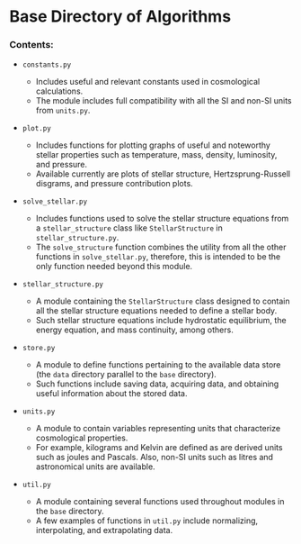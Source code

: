 # Base Directory of Algorithms

### Contents:
- `constants.py`
  - Includes useful and relevant constants used in cosmological calculations.
  - The module includes full compatibility with all the SI and non-SI units from `units.py`.
    
- `plot.py`
  - Includes functions for plotting graphs of useful and noteworthy stellar properties such as temperature, mass,
    density, luminosity, and pressure.
  - Available currently are plots of stellar structure, Hertzsprung-Russell disgrams, and pressure contribution plots.
    
- `solve_stellar.py`
  - Includes functions used to solve the stellar structure equations from a `stellar_structure` class like
    `StellarStructure` in `stellar_structure.py`.
  - The `solve_structure` function combines the utility from all the other functions in `solve_stellar.py`, therefore,
    this is intended to be the only function needed beyond this module.
    
- `stellar_structure.py`
  - A module containing the `StellarStructure` class designed to contain all the stellar structure equations needed to
    define a stellar body.
  - Such stellar structure equations include hydrostatic equilibrium, the energy equation, and mass continuity, among
    others.

- `store.py`
  - A module to define functions pertaining to the available data store (the `data` directory parallel to the `base`
    directory).
  - Such functions include saving data, acquiring data, and obtaining useful information about the stored data.
    
- `units.py`
  -  A module to contain variables representing units that characterize cosmological properties.
  - For example, kilograms and Kelvin are defined as are derived units such as joules and Pascals. Also, non-SI units
    such as litres and astronomical units are available.

- `util.py`
  - A module containing several functions used throughout modules in the `base` directory.
  - A few examples of functions in `util.py` include normalizing, interpolating, and extrapolating data.
